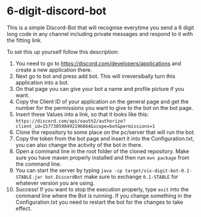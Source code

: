 # 6-digit-discord-bot

This is a simple Discord-Bot that will recognise everytime you send a 6 digit long code in any channel including private messages and respond to it with the fitting link.

To set this up yourself follow this description:
1. You need to go to https://discord.com/developers/applications and create a new application there.
2. Next go to bot and press add bot. This will irreversibally turn this application into a bot.
3. On that page you can give your bot a name and profile picture if you want.
4. Copy the Client ID of your application on the general page and get the number for the permissions you want to give to the bot on the bot page.
5. Insert these Values into a link, so that it looks like this: `https://discord.com/api/oauth2/authorize?client_id=157730590492196864&scope=bot&permissions=1`
6. Clone the repository to some place on the pc/server that will run the bot.
7. Copy the token from the bot page and insert it into the Configuration.txt, you can also change the activity of the bot in there.
8. Open a command line in the root folder of the cloned repository. Make sure you have maven properly installed and then run `mvn package` from the command line.
9. You can start the server by typing `java -cp target/six-digit-bot-0.1-STABLE.jar bot.DiscordBot` make sure to exchange `0.1-STABLE` for whatever version you are using.
10. Success! If you want to stop the execution properly, type `exit` into the command line where the Bot is running. If you change something in the Configuration.txt you need to restart the bot for the changes to take effect.
